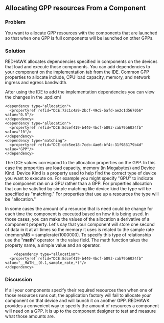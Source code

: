 Allocating GPP resources From a Component
---------------------


### Problem

You want to allocate GPP resources with the components that are launched so that when one GPP is full components will be launched on other GPPs.

### Solution

REDHAWK allocates dependencies specified in components on the devices that load and execute those components.  You can add dependencies to your component on the implementation tab from the IDE.  Common GPP properties to allocate include, CPU load capacity, memory, and network ingress and egress bandwidth.   


After using the IDE to add the implementation dependencies you can view the changes in the .spd.xml

    <dependency type="allocation">
      <propertyref refid="DCE:72c1c4a9-2bcf-49c5-bafd-ae2c1d567056" value="0.5"/>
    </dependency>
    <dependency type="allocation">
      <propertyref refid="DCE:8dcef419-b440-4bcf-b893-cab79b6024fb" value="10"/>
    </dependency>
    <dependency type="matching">
      <propertyref refid="DCE:cdc5ee18-7ceb-4ae6-bf4c-31f983179b4d" value="GPP"/>
    </dependency>

The DCE values correspond to the allocation properties on the GPP.  In this case the properties are load capacity, memory (in Megabytes) and Device Kind.  Device Kind is a property used to help find the correct type of device you want to execute on.  For example you might specify "GPU" to indicate the component ran on a GPU rather than a GPP.  For properties allocation that can be satisfied by simple matching like device kind the type will be specified as "matching."  For properties that use up a resources the type will be "allocation."

In some cases the amount of a resource that is need could be change for each time the component is executed based on how it is being used.  In those cases, you can make the values of the allocation a derivative of a component property.  Let's say that your component will store one second of data in it at all times so the memory it uses is related to the sample rate (memoryMB = samplerate/1000000).  To specify this type of relationship use the "__math__" operator in the value field.  The math function takes the property name, a simple value and an operator.  

        <dependency type="allocation">
      <propertyref refid="DCE:8dcef419-b440-4bcf-b893-cab79b6024fb" value="__MATH__(0.1,sample_rate,*)"/>
    </dependency>



### Discussion

If all your components specify their required resources then when one of those resources runs out, the application factory will fail to allocate your component on that device and will launch it on another GPP.  REDHAWK provides a convenient way to specify the amount of resources a component will need on a GPP.  It is up to the component designer to test and measure what those amounts are.



